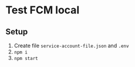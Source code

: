 # Test FCM local

## Setup

1. Create file `service-account-file.json` and `.env`
2. `npm i`
3. `npm start`
